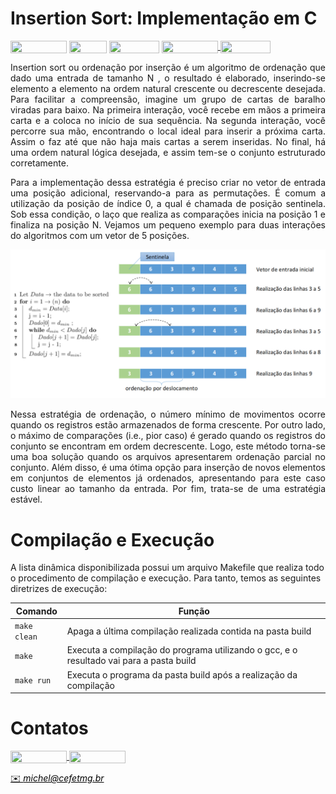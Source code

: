 # Insertion Sort: Implementação em C

<div style="display: inline-block;">
<img align="center" height="20px" width="90px" src="https://img.shields.io/badge/Maintained%3F-yes-green.svg"/> 
<img align="center" height="20px" width="60px" src="https://img.shields.io/badge/C%2B%2B-00599C?style=for-the-badge&logo=c%2B%2B&logoColor=white"/> 
<img align="center" height="20px" width="80px" src="https://img.shields.io/badge/Made%20for-VSCode-1f425f.svg"/> 
<a href="https://github.com/mpiress/midpy/issues">
<img align="center" height="20px" width="90px" src="https://img.shields.io/badge/contributions-welcome-brightgreen.svg?style=flat"/>
<img align="center" height="20px" width="80px" src="https://badgen.net/badge/license/MIT/green"/>
</a> 
</div>

<p> </p>
<p> </p>

<p align="justify">
Insertion sort ou ordenação por inserção é um algoritmo de ordenação que dado uma entrada de tamanho N <b><e1, e2, . . ., en></b>, o resultado é elaborado, inserindo-se elemento a elemento na ordem natural crescente ou decrescente desejada. Para facilitar a compreensão, imagine um grupo de cartas de baralho viradas para baixo. Na primeira interação, você recebe em mãos a primeira carta e a coloca no início de sua sequência. Na segunda interação, você percorre sua mão, encontrando o local ideal para inserir a próxima carta. Assim o faz até que não haja mais cartas a serem inseridas. No final, há uma ordem natural lógica desejada, e assim tem-se o conjunto estruturado corretamente. 
</p>

<p align="justify">
Para a implementação dessa estratégia é preciso criar no vetor de entrada uma posição adicional, reservando-a para as permutações. É comum a utilização da posição de índice 0, a qual é chamada de posição sentinela. Sob essa condição, o laço que realiza as comparações inicia na posição 1 e finaliza na posição N. Vejamos um pequeno exemplo para duas interações do algoritmos com um vetor de 5 posições.
</p>

<p align="center">
	<img src="imgs/insertion.png"/> 
</p>

<p align="justify">
Nessa estratégia de ordenação, o número mínimo de movimentos ocorre quando os registros estão armazenados de forma crescente. Por outro lado, o máximo de comparações (i.e., pior caso) é gerado quando os registros do conjunto se encontram em ordem decrescente. Logo, este método torna-se uma boa solução quando os arquivos apresentarem ordenação parcial no conjunto. Além disso, é uma ótima opção para inserção de novos elementos em conjuntos de elementos já ordenados, apresentando para este caso custo linear ao tamanho da entrada. Por fim, trata-se de uma estratégia estável.
</p>

# Compilação e Execução

A lista dinâmica disponibilizada possui um arquivo Makefile que realiza todo o procedimento de compilação e execução. Para tanto, temos as seguintes diretrizes de execução:


| Comando                |  Função                                                                                           |                     
| -----------------------| ------------------------------------------------------------------------------------------------- |
|  `make clean`          | Apaga a última compilação realizada contida na pasta build                                        |
|  `make`                | Executa a compilação do programa utilizando o gcc, e o resultado vai para a pasta build           |
|  `make run`            | Executa o programa da pasta build após a realização da compilação                                 |


# Contatos

<div style="display: inline-block;">
<a href="https://t.me/michelpires369">
<img align="center" height="20px" width="90px" src="https://img.shields.io/badge/Telegram-2CA5E0?style=for-the-badge&logo=telegram&logoColor=white"/> 
</a>

<a href="https://www.linkedin.com/in/michelpiressilva/">
<img align="center" height="20px" width="90px" src="https://img.shields.io/badge/LinkedIn-0077B5?style=for-the-badge&logo=linkedin&logoColor=white"/>
</a>

</div>

<p> </p>


<a style="color:black" href="mailto:michel@cefetmg.br?subject=[GitHub]%20Source%20Dynamic%20Lists">
✉️ <i>michel@cefetmg.br</i>
</a>
